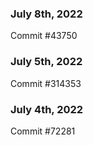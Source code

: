 ### July 8th, 2022

Commit #43750

### July 5th, 2022

Commit #314353


### July 4th, 2022

Commit #72281
